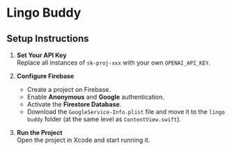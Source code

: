 # Lingo Buddy

## Setup Instructions

1. **Set Your API Key**  
   Replace all instances of `sk-proj-xxx` with your own `OPENAI_API_KEY`.

2. **Configure Firebase**  
   - Create a project on Firebase.  
   - Enable **Anonymous** and **Google** authentication.  
   - Activate the **Firestore Database**.  
   - Download the `GoogleService-Info.plist` file and move it to the `lingo buddy` folder (at the same level as `ContentView.swift`).

3. **Run the Project**  
   Open the project in Xcode and start running it.
